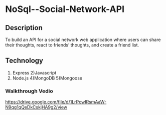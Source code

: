 # NoSql--Social-Network-API

## Description
To build an API for a social network web application where users can share their thoughts, react to friends’ thoughts, and create a friend list. 
## Technology
1) Express
2)Javascript
3) Node.js
4)MongoDB
5)Mongoose

### Walkthrough Vedio

https://drive.google.com/file/d/1LrPcwIRsmAaW-N9qg1qQeDkCskjHA9g2/view

